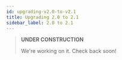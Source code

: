 ```yaml
---
id: upgrading-v2.0-to-v2.1
title: Upgrading 2.0 to 2.1
sidebar_label: 2.0 to 2.1
---
```


> **UNDER CONSTRUCTION**
>
> We're working on it. Check back soon!